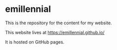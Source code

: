 # emillennial

This is the repository for the content for my website.

This website lives at https://emillennial.github.io/

It is hosted on GitHub pages.
